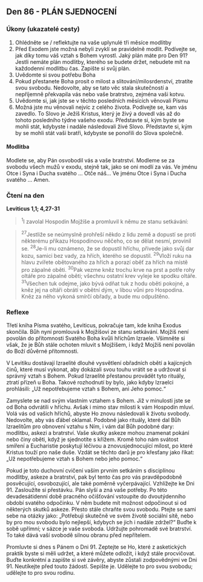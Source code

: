 ## Den 86 - PLÁN SJEDNOCENÍ

### Úkony (ukazatelé cesty)

1. Ohlédněte se / reflektujte na vaše uplynulé tři měsíce modlitby
1. Před Exodem jste možná nebyli zvyklí se pravidelně modlit. Podívejte se, jak díky tomu váš vztah s Bohem vyrostl. Jaký plán máte pro Den 91? Jestli nemáte plán modlitby, kterého se budete držet, nebudete mít na každodenní modlitbu čas. Zapište si svůj plán.
1. Uvědomte si svou potřebu Boha
1. Pokud přestanete Boha prosit o milost a slitování/milosrdenství, ztratíte svou svobodu. Nedovolte, aby se tato věc stala skutečností a nepříjemně překvapila vás nebo vaše bratrstvo, zejména vaši kotvu.
1. Uvědomte si, jak jste se v těchto posledních měsících věnovali Písmu
1. Možná jste mu věnovali nejvíc z celého života. Podívejte se, kam vás zavedlo. To Slovo je Ježíš Kristus, který je živý a dovedl vás až do tohoto posledního týdne vašeho exodu. Představte si, kým byste se mohli stát, kdybyste i nadále následovali živé Slovo. Představte si, kým by se mohli stát vaši bratři, kdybyste se ponořili do Slova společně.

#### Modlitba

Modlete se, aby Pán osvobodil vás a vaše bratrství.
Modleme se za svobodu všech mužů v exodu, stejně tak, jako se oni modlí za vás.
Ve jménu Otce i Syna i Ducha svatého … Otče náš… Ve jménu Otce i Syna i Ducha svatého … Amen.

### Čtení na den

**Leviticus 1,1; 4,27-31**

> <sup>1</sup>I zavolal Hospodin Mojžíše a promluvil k němu ze stanu setkávání:

> <sup>27</sup>Jestliže se neúmyslně prohřeší někdo z lidu země a dopustí se proti některému příkazu Hospodinovu něčeho, co se dělat nesmí, provinil se.
> <sup>28</sup>Je-li mu oznámeno, že se dopustil hříchu, přivede jako svůj dar kozu, samici bez vady, za hřích, kterého se dopustil.
> <sup>29</sup>Vloží ruku na hlavu zvířete obětovaného za hřích a porazí oběť za hřích na místě pro zápalné oběti.
> <sup>30</sup>Pak vezme kněz trochu krve na prst a potře rohy oltáře pro zápalné oběti; všechnu ostatní krev vyleje ke spodku oltáře.
> <sup>31</sup>Všechen tuk odejme, jako bývá odňat tuk z hodu oběti pokojné, a kněz jej na oltáři obrátí v obětní dým, v libou vůni pro Hospodina. Kněz za něho vykoná smírčí obřady, a bude mu odpuštěno.

### Reflexe

Třetí kniha Písma svatého, Leviticus, pokračuje tam, kde kniha Exodus skončila. Bůh nyní promlouvá k Mojžíšovi ze stanu
setkávání. Mojžíš není povolán do přítomnosti Svatého Boha kvůli hříchům Izraele. Všimněte si však, že je Bůh stále ochoten
mluvit s Mojžíšem, i když Mojžíš není povolán do Boží důvěrné přítomnosti.

V Levitiku dostávají Izraelité dlouhé vysvětlení obřadních obětí a kajícných činů, které musí vykonat, aby dokázali svou touhu
vrátit se a udržovat si správný vztah s Bohem. Pokud Izraelité přestanou provádět tyto rituály, ztratí přízeň u Boha. Takové
rozhodnutí by bylo, jako kdyby Izraelci prohlásili: „Už nepotřebujeme vztah s Bohem, ani Jeho pomoc.“

Zamyslete se nad svým vlastním vztahem s Bohem. Již v minulosti jste se od Boha odvrátili v hříchu. Avšak i mimo stav milosti k
vám Hospodin mluví. Volá vás od vašich hříchů, abyste Ho znovu následovali k životu svobody. Nedovolte, aby vás ďábel
oklamal. Podobně jako rituály, které dal Bůh Izraelitům pro obnovení vztahu s Ním, i vám dal Bůh podobné dary: modlitbu, askezi
a bratrství. Vaše skutky askeze mohou znamenat pokání nebo činy oběti, když je sjednotíte s křížem. Kromě toho nám svátost
smíření a Eucharistie poskytují léčivou a znovusjednocující milost, po které Kristus touží pro naše duše. Vzdát se těchto darů je pro
křesťany jako říkat: „Už nepotřebujeme vztah s Bohem nebo jeho pomoc.“

Pokud je toto duchovní cvičení vaším prvním setkáním s disciplínou modlitby, askeze a bratrství, pak byl tento čas pro vás
pravděpodobně posvěcující, osvobozující, ale také poměrně vyčerpávající. Vzhlížejte ke Dni 91. Zasloužíte si přestávku. Pán slyší
a zná vaše potřeby. Po této devadesátidenní době pracného očišťování vstoupíte do dvoutýdenního období svatého odpočinku.
V něm budete mít možnost odpočinout si od některých skutků askeze. Přesto stále chraňte svou svobodu. Ptejte se sami sebe na
otázky jako: „Potřebuji skutečně ve svém životě sociální sítě, nebo by pro mou svobodu bylo nejlepší, kdybych se jich i nadále
zdržel?“ Buďte k sobě upřímní; v sázce je vaše svoboda. Udržujte pohromadě své bratrství. To také dává vaší svobodě silnou
obranu před nepřítelem.

Promluvte si dnes s Pánem o Dni 91. Zeptejte se Ho, které z asketických praktik byste si měli udržet, a které můžete odložit, i když
stále procvičovat. Buďte konkrétní a zapište si své závěry, abyste zůstali zodpovědnými ve Dni 91. Neutíkejte před touto žádostí.
Sepište je. Udělejte to pro svou svobodu; udělejte to pro svou rodinu.
